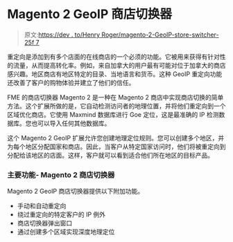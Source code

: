 # Magento 2 GeoIP 商店切换器

> 原文:[https://dev . to/Henry Roger/magento-2-GeoIP-store-switcher-25f 7](https://dev.to/henryroger/magento-2-geoip-store-switcher-25f7)

重定向是添加到有多个店面的在线商店的一个必须的功能。它被用来获得有针对性的流量，从而提高转化率。例如，来自加拿大的用户最有可能对位于加拿大的商店感兴趣。地区商店有地区特定的目录、当地语言和货币。这种 GeoIP 重定向功能还改善了客户的购物体验并建立了他们的信任。

FME 的商店切换器 Magento 2 是一种在 Magento 2 商店中实现商店切换的简单方法。这个扩展所做的是，它自动检测访问者的地理位置，并将他们重定向到一个区域优化商店。它使用 Maxmind 数据库进行 Goe 定位，这是最准确的 IP 检测数据库。您也可以导入任何其他数据库。

这个 Magento 2 GeoIP 扩展允许您创建地理定位规则。您可以创建多个地区，并为每个地区分配国家和商店。因此，当客户从特定国家访问时，他们将被重定向到分配给该地区的店面。这样，客户就可以看到适合他们所在地区的目标产品。

### [](#key-features-magento-2-store-switcher)主要功能- Magento 2 商店切换器

Magento 2 GeoIP 商店切换器提供以下附加功能。

*   手动和自动重定向
*   绕过重定向的特定客户的 IP 例外
*   商店切换器弹出窗口
*   通过创建多个区域实现深度地理定位